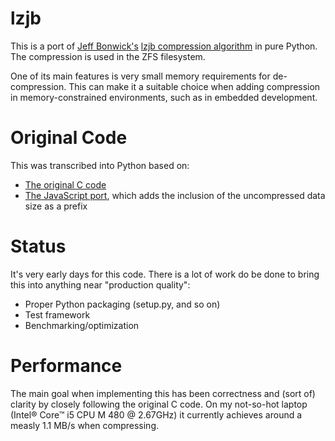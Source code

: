 lzjb
====
This is a port of [Jeff Bonwick's](http://en.wikipedia.org/wiki/Jeff_Bonwick) [lzjb compression algorithm](http://en.wikipedia.org/wiki/LZJB) in pure Python.
The compression is used in the ZFS filesystem.

One of its main features is very small memory requirements for de-compression.
This can make it a suitable choice when adding compression in memory-constrained environments, such as in embedded development.


Original Code
=============
This was transcribed into Python based on:
- [The original C code](http://web.archive.org/web/20100807223517/http://cvs.opensolaris.org/source/xref/onnv/onnv-gate/usr/src/uts/common/fs/zfs/lzjb.c)
- [The JavaScript port](https://code.google.com/p/jslzjb/source/browse/trunk/Iuppiter.js), which adds the inclusion of the uncompressed data size as a prefix


Status
======
It's very early days for this code.
There is a lot of work do be done to bring this into anything near "production quality":

- Proper Python packaging (setup.py, and so on)
- Test framework
- Benchmarking/optimization


Performance
===========
The main goal when implementing this has been correctness and (sort of) clarity by closely following the original C code.
On my not-so-hot laptop (Intel® Core™ i5 CPU M 480 @ 2.67GHz) it currently achieves around a measly 1.1 MB/s when compressing.
